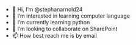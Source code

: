 - 👋 Hi, I’m @stephanarnold24
- 👀 I’m interested in learning computer language
- 🌱 I’m currently learning python
- 💞️ I’m looking to collaborate on SharePoint
- 📫 How best reach me is by email

<!---
stephanarnold24/stephanarnold24 is a ✨ special ✨ repository because its `README.md` (this file) appears on your GitHub profile.
You can click the Preview link to take a look at your changes.
--->
